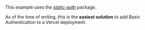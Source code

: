 This example uses the [static-auth](https://www.npmjs.com/package/static-auth) package.

As of the time of writing, this is the **easiest solution** to add Basic Authentication to a Vercel deployment.
